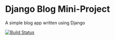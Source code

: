 # Django Blog Mini-Project

A simple blog app written using Django

[![Build Status](https://travis-ci.org/MrBrunotte/django-blog-miniproject.svg?branch=master)](https://travis-ci.org/MrBrunotte/django-blog-miniproject)

